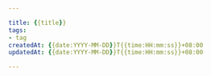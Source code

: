 ```yaml
---

title: {{title}}
tags:
- tag
createdAt: {{date:YYYY-MM-DD}}T{{time:HH:mm:ss}}+08:00
updatedAt: {{date:YYYY-MM-DD}}T{{time:HH:mm:ss}}+08:00

---
```

